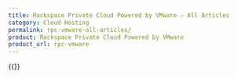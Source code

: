 ```yaml
---
title: Rackspace Private Cloud Powered by VMware – All Articles
category: Cloud Hosting
permalink: rpc-vmware-all-articles/
product: Rackspace Private Cloud Powered by VMware
product_url: rpc-vmware
---
```



{{<list product_url="rpc-vmware">}}
